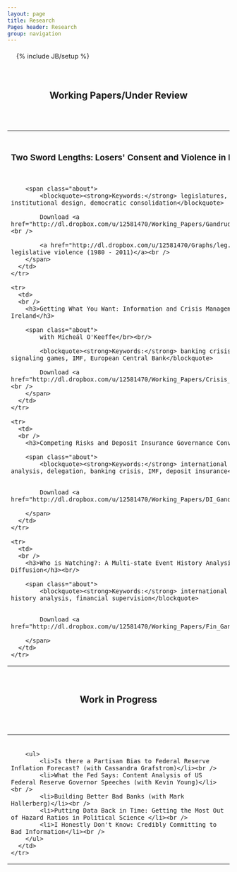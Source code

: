 ```yaml
---
layout: page
title: Research
Pages header: Research 
group: navigation
---
```

{% include JB/setup %}

<style>
    .about { font-size: 11pt; line-height: 200%; }
    li, p { font-size: 11pt; line-height: 125%; margin: 20px; }
</style>

<br />
<h2 style="text-align:center;">
Working Papers/Under Review
</h2>
<br />
<br />

<table class="table table-striped">

  <tbody>
    <tr>
      <td>
      <br />
        <h3>Two Sword Lengths: Losers' Consent and Violence in National Legislatures</h3><br/>
        
        <span class="about">
            <blockquote><strong>Keywords:</strong> legislatures, violence, electoral system, institutional design, democratic consolidation</blockquote>

            Download <a href="http://dl.dropbox.com/u/12581470/Working_Papers/Gandrud_Legislative_Violence_WP.pdf">PDF</a><br />

            <a href="http://dl.dropbox.com/u/12581470/Graphs/leg.violence.webpage.html">Map of legislative violence (1980 - 2011)</a><br />
	    </span>
	  </td>
    </tr>
    
    <tr>
      <td>
      <br />
        <h3>Getting What You Want: Information and Crisis Management Policymaking in Korea and Ireland</h3>
        
        <span class="about">
            with Mícheál O'Keeffe</br><br/>
            
            <blockquote><strong>Keywords:</strong> banking crisis, nationalisation, guarantees, signaling games, IMF, European Central Bank</blockquote>
            
            Download <a href="http://dl.dropbox.com/u/12581470/Working_Papers/Crisis_Management_Spring_2011_2_0.pdf">PDF</a><br />        
        </span>
	  </td>
    </tr>   
    
    <tr>
      <td>
      <br />
        <h3>Competing Risks and Deposit Insurance Governance Convergence</h3><br/>
        
        <span class="about">          
            <blockquote><strong>Keywords:</strong> international policy diffusion, competing risks analysis, delegation, banking crisis, IMF, deposit insurance</blockquote>


            Download <a href="http://dl.dropbox.com/u/12581470/Working_Papers/DI_Gandrud_2011.pdf">PDF</a><br />
       
        </span>
	  </td>
    </tr>    
    
    <tr>
      <td>
      <br />
        <h3>Who is Watching?: A Multi-state Event History Analysis of Financial Supervision Governance Diffusion</h3><br/>
        
        <span class="about">          
            <blockquote><strong>Keywords:</strong> international policy diffusion, multi-state event history analysis, financial supervision</blockquote>


            Download <a href="http://dl.dropbox.com/u/12581470/Working_Papers/Fin_Gandrud_2011.pdf">PDF</a><br />
       
        </span>
	  </td>
    </tr>
    
  </tbody>
</table> 

<br />
<h2 style="text-align:center;">
Work in Progress
</h2>
<br />
<br />

<table class="table table-striped">

  <tbody>
    <tr>
      <td>
      <br />

        <ul>
            <li>Is there a Partisan Bias to Federal Reserve Inflation Forecast? (with Cassandra Grafstrom)</li><br />
            <li>What the Fed Says: Content Analysis of US Federal Reserve Governor Speeches (with Kevin Young)</li><br />
            <li>Building Better Bad Banks (with Mark Hallerberg)</li><br />
            <li>Putting Data Back in Time: Getting the Most Out of Hazard Ratios in Political Science </li><br />
            <li>I Honestly Don't Know: Credibly Committing to Bad Information</li><br />
        </ul>
      </td>
    </tr>
    
  </tbody>
</table>     
  
